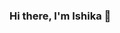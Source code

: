 ### Hi there, I'm Ishika 👋

<!--
**Ishika2/Ishika2** is a ✨ _special_ ✨ repository because its `README.md` (this file) appears on your GitHub profile.

Here are some ideas to get you started:

- 🔭 I’m currently working on growing my skills on data structures and algorithms.
- 🌱 I’m currently learning machine learning.
- 👯 I’m looking to collaborate on open-source and hackathons.
- 🤔 I’m looking for help with ...
- 💬 Ask me about python programming, will be happy to help.
- 📫 Connect with me: https://www.linkedin.com/in/ishika-punchariya-7a286121b
- 😄 Pronouns: ...
- ⚡ Fun fact: I love to learn new things every day.
-->
